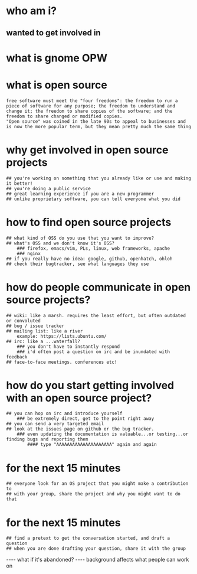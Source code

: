# who am i?
  ## wanted to get involved in 
  		

# what is gnome OPW

# what is open source
	free software must meet the "four freedoms": the freedom to run a piece of software for any purpose; the freedom to understand and change it; the freedom to share copies of the software; and the freedom to share changed or modified copies.
	"Open source" was coined in the late 90s to appeal to businesses and is now the more popular term, but they mean pretty much the same thing

# why get involved in open source projects
	## you're working on something that you already like or use and making it better!
	## you're doing a public service
	## great learning experience if you are a new programmer
	## unlike proprietary software, you can tell everyone what you did

# how to find open source projects
	## what kind of OSS do you use that you want to improve?
	## what's OSS and we don't know it's OSS? 
		### firefox, emacs/vim, PLs, linux, web frameworks, apache
		### nginx
	## if you really have no idea: google, github, openhatch, ohloh
	## check their bugtracker, see what languages they use

# how do people communicate in open source projects?
	## wiki: like a marsh. requires the least effort, but often outdated or convoluted
	## bug / issue tracker
	## mailing list: like a river
		example: https://lists.ubuntu.com/
	## irc: like a ...waterfall? 
		### you don't have to instantly respond
		### i'd often post a question on irc and be inundated with feedback
	## face-to-face meetings. conferences etc!

# how do you start getting involved with an open source project?
	## you can hop on irc and introduce yourself
		### be extremely direct, get to the point right away
	## you can send a very targeted email
	## look at the issues page on github or the bug tracker. 
		### even updating the documentation is valuable...or testing...or finding bugs and reporting them
			#### type "AAAAAAAAAAAAAAAAAAAAA" again and again

# for the next 15 minutes
	## everyone look for an OS project that you might make a contribution to
	## with your group, share the project and why you might want to do that

# for the next 15 minutes
	## find a pretext to get the conversation started, and draft a question
	## when you are done drafting your question, share it with the group

---- what if it's abandoned?
---- background affects what people can work on
